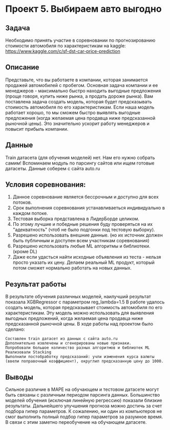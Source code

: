 # Проект 5. Выбираем авто выгодно

## Задача
Необходимо принять участие в соревновании по прогнозированию стоимости автомобиля по характеристикам на kaggle: https://www.kaggle.com/c/sf-dst-car-price-prediction

## Описание
Представьте, что вы работаете в компании, которая занимается продажей автомобилей с пробегом. Основная задача компании и ее менеджеров - максимально быстро находить выгодные предложения (проще говоря, купить ниже рынка, а продать дороже рынка).
Вам поставлена задача создать модель, которая будет предсказывать стоимость автомобиля по его характеристикам. 
Если наша модель работает хорошо, то мы сможем быстро выявлять выгодные предложения (когда желаемая цена продавца ниже предсказанной рыночной цены). Это значительно ускорит работу менеджеров и повысит прибыль компании.

## Данные
Train датасета (для обучения моделей) нет. Нам его нужно собрать самим! Вспоминаем модуль по парсингу сайтов или ищем готовые датасеты. Данные соберем с сайта auto.ru

## Условия соревнования:
1. Данное соревнование является бессрочным и доступно для всех потоков.
2. Срок выполнения соревнования устанавливаеться индивидуально в каждом потоке.
3. Тестовая выборка представлена в ЛидерБорде целиком.
4. По этому лучшие и победные решения буду проверяться на их "адекватность" (чтоб не было подгонки под тестовую выборку).
5. Разрешено использовать внешние данные. (но их источник должен быть публичным и доступен всем участникам соревнования)
6. Разрешено использовать любые ML алгоритмы и библиотеки. (кроме DL)
7. Даже если удасться найти исходные объявления из теста - нельзя просто указать их цену. Делаем реальный ML продукт, который потом сможет нормально работать на новых данных.

## Результат работы
В результате обучения различных моделей, наилучший результат показала XGBRegressor с параметром reg_lambda=1.5 
В работе удалось создать модель, которая предсказывает стоимость автомобиля по его характеристикам. 
Эту модель можно использовать для выявления выгодных предложений, когда желаемая цена продавца ниже предсказанной рыночной цены. 
В ходе работы над проектом было сделано:

    Составлен train датасет из данных с сайта auto.ru
    Дополнительно извлечены и сгенерированы новые признаки.
    Попробовали большое количество разных алгоритмов и библиотек ML
    Реализовали Stacking
    Выполнили постобработку предсказаний: учли изменения курса валюты (ввели поправочный коэффициент), округлил предсказанную цену до 1000.

## Выводы

Сильное различие в MAPE на обучающем и тестовом датасете могут быть связаны с различным периодом парсинга данных. 
Большинство моделей обучения (исключая линейную регрессию) показали близкие результаты. 
Дальнейшего улучшения прогноза можно достичь за счет подбора гипер параметров. 
К сожалению, ни один из компьютеров не смог выполнить полный подбор гипер параметров за разумное время. 
В связи с этим заметно переобучение на обучающем датасете.